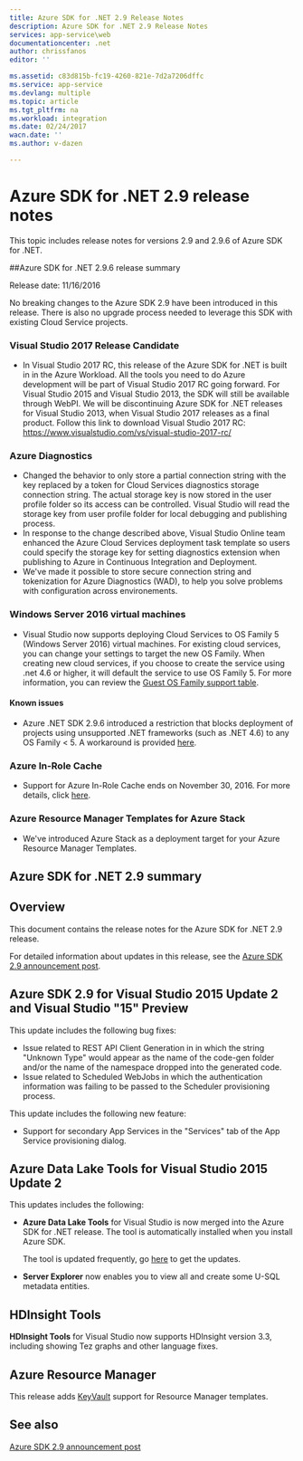 ```yaml
---
title: Azure SDK for .NET 2.9 Release Notes
description: Azure SDK for .NET 2.9 Release Notes
services: app-service\web
documentationcenter: .net
author: chrissfanos
editor: ''

ms.assetid: c83d815b-fc19-4260-821e-7d2a7206dffc
ms.service: app-service
ms.devlang: multiple
ms.topic: article
ms.tgt_pltfrm: na
ms.workload: integration
ms.date: 02/24/2017
wacn.date: ''
ms.author: v-dazen

---
```

# Azure SDK for .NET 2.9 release notes

This topic includes release notes for versions 2.9 and 2.9.6 of Azure SDK for .NET.

##Azure SDK for .NET 2.9.6 release summary

Release date: 11/16/2016

No breaking changes to the Azure SDK 2.9 have been introduced in this release. There is also no upgrade process needed to leverage this SDK with existing Cloud Service projects.

### Visual Studio 2017 Release Candidate

- In Visual Studio 2017 RC, this release of the Azure SDK for .NET is built in in the Azure Workload. All the tools you need to do Azure development will be part of Visual Studio 2017 RC going forward. For Visual Studio 2015 and Visual Studio 2013, the SDK will still be available through WebPI. We will be discontinuing Azure SDK for .NET releases for Visual Studio 2013, when Visual Studio 2017 releases as a final product. Follow this link to download Visual Studio 2017 RC: https://www.visualstudio.com/vs/visual-studio-2017-rc/

### Azure Diagnostics

- Changed the behavior to only store a partial connection string with the key replaced by a token for Cloud Services diagnostics storage connection string. The actual storage key is now stored in the user profile folder so its access can be controlled. Visual Studio will read the storage key from user profile folder for local debugging and publishing process. 
- In response to the change described above, Visual Studio Online team enhanced the Azure Cloud Services deployment task template so users could specify the storage key for setting diagnostics extension when publishing to Azure in Continuous Integration and Deployment.
- We've made it possible to store secure connection string and tokenization for Azure Diagnostics (WAD), to help you solve problems with configuration across environements.

### Windows Server 2016 virtual machines

- Visual Studio now supports deploying Cloud Services to OS Family 5 (Windows Server 2016) virtual machines. For existing cloud services, you can change your settings to target the new OS Family. When creating new cloud services, if you choose to create the service using .net 4.6 or higher, it will default the service to use OS Family 5.  For more information, you can review the [Guest OS Family support table](/cloud-services/cloud-services-guestos-update-matrix).

#### Known issues

- Azure .NET SDK 2.9.6 introduced a restriction that blocks deployment of projects using unsupported .NET frameworks (such as .NET 4.6) to any OS Family < 5. A workaround is provided [here](https://github.com/MicrosoftDocs/azure-cloud-services-files/tree/master/Azure%20Targets%20SDK%202.9).

### Azure In-Role Cache 

- Support for Azure In-Role Cache ends on November 30, 2016. For more details, click [here](https://azure.microsoft.com/blog/azure-managed-cache-and-in-role-cache-services-to-be-retired-on-11-30-2016/).

### Azure Resource Manager Templates for Azure Stack

- We've introduced Azure Stack as a deployment target for your Azure Resource Manager Templates.

## Azure SDK for .NET 2.9 summary

## Overview
This document contains the release notes for the Azure SDK for .NET 2.9 release. 

For detailed information about updates in this release, see the [Azure SDK 2.9 announcement post](https://azure.microsoft.com/blog/announcing-visual-studio-azure-tools-and-sdk-2-9/).

## Azure SDK 2.9 for Visual Studio 2015 Update 2 and Visual Studio "15" Preview
This update includes the following bug fixes:

* Issue related to REST API Client Generation in in which the string "Unknown Type" would appear as the name of the code-gen folder and/or the name of the namespace dropped into the generated code.
* Issue related to Scheduled WebJobs in which the authentication information was failing to be passed to the Scheduler provisioning process.

This update includes the following new feature:

* Support for secondary App Services in the "Services" tab of the App Service provisioning dialog. 

## Azure Data Lake Tools for Visual Studio 2015 Update 2
This updates includes the following:

* **Azure Data Lake Tools** for Visual Studio is now merged into the Azure SDK for .NET release. The tool is automatically installed when you install Azure SDK. 

    The tool is updated frequently, go [here](http://aka.ms/datalaketool) to get the updates.
* **Server Explorer** now enables you to view all and create some U-SQL metadata entities.

## HDInsight Tools
**HDInsight Tools** for Visual Studio now supports HDInsight version 3.3, including showing Tez graphs and other language fixes.

## Azure Resource Manager
This release adds [KeyVault](../azure-resource-manager/resource-manager-keyvault-parameter.md) support for Resource Manager templates.

## See also
[Azure SDK 2.9 announcement post](https://azure.microsoft.com/blog/announcing-visual-studio-azure-tools-and-sdk-2-9/)
